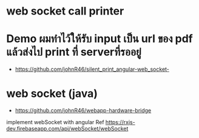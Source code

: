 # web socket  call printer 

# Demo ผมทำไว้ให้รับ input เป็น url ของ pdf แล้วส่งไป print ที่ serverที่รออยู่
 - https://github.com/johnR46/silent_print_angular-web_socket-

# web socket (java) 
 - https://github.com/johnR46/webapp-hardware-bridge
 
implement webSocket with angular 
Ref https://rxjs-dev.firebaseapp.com/api/webSocket/webSocket
